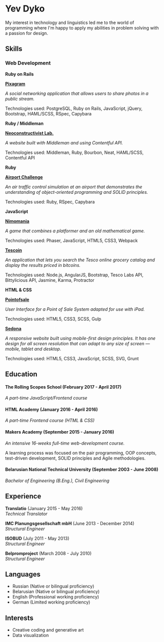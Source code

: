 # Yev Dyko

My interest in technology and linguistics led me to the world of programming where I'm happy to apply my abilities in problem solving with a passion for design.

## Skills

### Web Development

**Ruby on Rails**

[**Pixagram**](https://github.com/yevdyko/pixagram)

*A social networking application that allows users to share photos in a public stream.*

Technologies used: PostgreSQL, Ruby on Rails, JavaScript, jQuery, Bootstrap, HAML/SCSS, RSpec, Capybara

**Ruby / Middleman**

[**Neoconstructivist Lab.**](https://github.com/neoconstructivist/neoconstructivist.com)

*A website built with Middleman and using Contentful API.*

Technologies used: Middleman, Ruby, Bourbon, Neat, HAML/SCSS, Contentful API

**Ruby**

[**Airport Challenge**](https://github.com/yevdyko/airport-challenge)

*An air traffic control simulation at an airport that demonstrates the understanding of object-oriented programming and SOLID principles.*

Technologies used: Ruby, RSpec, Capybara

**JavaScript**

[**Nimomania**](https://github.com/crystalworks/nimomania)

*A game that combines a platformer and an old mathematical game.*

Technologies used: Phaser, JavaScript, HTML5, CSS3, Webpack

[**Tescoin**](https://github.com/yevdyko/tescoin)

*An application that lets you search the Tesco online grocery catalog and display the results priced in bitcoins.*

Technologies used: Node.js, AngularJS, Bootstrap, Tesco Labs API, Bittylicious API, Jasmine, Karma, Protractor

**HTML & CSS**

[**Pointofsale**](https://github.com/yevdyko/pointofsale)

*User Interface for a Point of Sale System adapted for use with iPad.*

Technologies used: HTML5, CSS3, SCSS, Gulp

[**Sedona**](https://github.com/yevdyko/sedona)

*A responsive website built using mobile-first design principles. It has one design for all screen resolution that can adapt to any size of screen — mobile, tablet and desktop.*

Technologies used: HTML5, CSS3, JavaScript, SCSS, SVG, Grunt

## Education

#### The Rolling Scopes School (February 2017 - April 2017)

*A part-time JavaScript/Frontend course*

#### HTML Academy (January 2016 - April 2016)

*A part-time Frontend course (HTML & CSS)*

#### Makers Academy (September 2015 - January 2016)

*An intensive 16-weeks full-time web-development course.*

A learning process was focused on the pair programming, OOP concepts, test-driven development, SOLID principles and Agile methodologies.

#### Belarusian National Technical University (September 2003 - June 2008)

*Bachelor of Engineering (B.Eng.), Civil Engineering*

## Experience

**Translatio** (January 2015 - May 2016)  
*Technical Translator*

**IMC Planungsgesellschaft mbH** (June 2013 - December 2014)  
*Structural Engineer*

**ISOBUD** (July 2011 - May 2013)   
*Structural Engineer*

**Belpromproject** (March 2008 - July 2010)   
*Structural Engineer*

## Languages

- Russian (Native or bilingual proficiency)
- Belarusian (Native or bilingual proficiency)
- English (Professional working proficiency)
- German (Limited working proficiency)

## Interests

- Creative coding and generative art
- Data visualization
